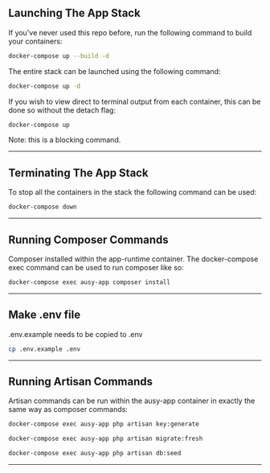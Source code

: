 ## Launching The App Stack ##

If you've never used this repo before, run the following command to build your containers:

```bash
docker-compose up --build -d 
```

The entire stack can be launched using the following command:

```bash
docker-compose up -d 
```

If you wish to view direct to terminal output from each container, this can be done so without the detach flag:

```bash
docker-compose up
```

Note: this is a blocking command.

___

## Terminating The App Stack ##

To stop all the containers in the stack the following command can be used:

```bash
docker-compose down
```

___

## Running Composer Commands ##

Composer installed within the app-runtime container. The docker-compose exec command can be used to run composer like
so:

```bash
docker-compose exec ausy-app composer install
```

---

## Make .env file ##

.env.example needs to be copied to .env

```bash
cp .env.example .env
```

___

## Running Artisan Commands ##

Artisan commands can be run within the ausy-app container in exactly the same way as composer commands:

```bash
docker-compose exec ausy-app php artisan key:generate
```

```bash
docker-compose exec ausy-app php artisan migrate:fresh
```

```bash
docker-compose exec ausy-app php artisan db:seed
```

___
